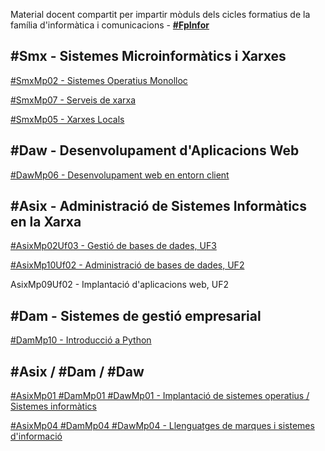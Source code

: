 Material docent compartit per impartir mòduls dels cicles formatius de la família d'informàtica i comunicacions - **[#FpInfor](https://profesinformatica.github.io/FpInfor/)**

#Smx - Sistemes Microinformàtics i Xarxes
----------------------------------
[#SmxMp02 - Sistemes Operatius Monolloc](https://jrodr236.github.io/SOM/)

[#SmxMp07 - Serveis de xarxa](https://drive.google.com/drive/folders/1phXdWmPD4UUFu_FOdzG9aKWrF8VxmPa5?usp=drive_link)

[#SmxMp05 - Xarxes Locals](http://alexandria.xtec.cat/course/info.php?id=171)


#Daw - Desenvolupament d'Aplicacions Web
---------------------------------
[#DawMp06 - Desenvolupament web en entorn client](https://jrodr236.github.io/DWEC/)


#Asix - Administració de Sistemes Informàtics en la Xarxa
-------------------------------------------------
[#AsixMp02Uf03 - Gestió de bases de dades, UF3](https://jrodr236.github.io/GBD-UF3/)

[#AsixMp10Uf02 - Administració de bases de dades, UF2](https://jrodr236.github.io/ABD-UF2/)

AsixMp09Uf02 - Implantació d'aplicacions web, UF2


#Dam - Sistemes de gestió empresarial
-------------------------------------
[#DamMp10 - Introducció a Python](https://jrodr236.github.io/python/)


#Asix / #Dam / #Daw
---------------------

[#AsixMp01 #DamMp01 #DawMp01 - Implantació de sistemes operatius  / Sistemes informàtics](https://drive.google.com/drive/folders/1wrZNm7XTrdL9qvDuDebyAVczY2M1XvIH?usp=sharing)

[#AsixMp04 #DamMp04 #DawMp04 - Llenguatges de marques i sistemes d'informació](https://jrodr236.github.io/LMSGI/)
